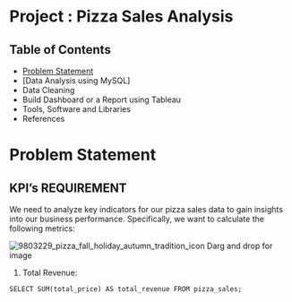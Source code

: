 # Project : Pizza Sales Analysis
## Table of Contents
- [Problem Statement](https://github.com/Rajshekar46/Pizza-Sales/edit/main/README.md#problem-statement)
- [Data Analysis using MySQL]
- Data Cleaning
- Build Dashboard or a Report using Tableau
- Tools, Software and Libraries
- References
# Problem Statement
## KPI’s REQUIREMENT
We need to analyze key indicators for our pizza sales data to gain insights into our business performance. Specifically, we want to calculate the following metrics:

![9803229_pizza_fall_holiday_autumn_tradition_icon](https://github.com/user-attachments/assets/1c9922d6-feab-4f91-b91d-e340fcdd90eb) Darg and drop for image


1. Total Revenue:

`SELECT SUM(total_price) AS total_revenue FROM pizza_sales;`
